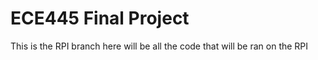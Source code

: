 # ECE445 Final Project

This is the RPI branch here will be all the code that will be ran on the RPI
